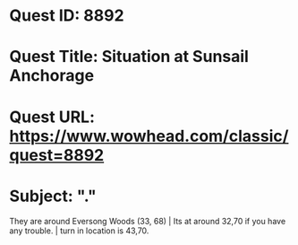 # Quest ID: 8892
# Quest Title: Situation at Sunsail Anchorage
# Quest URL: https://www.wowhead.com/classic/quest=8892
# Subject: "."
They are around Eversong Woods (33, 68) | Its at around 32,70 if you have any trouble. | turn in location is 43,70.